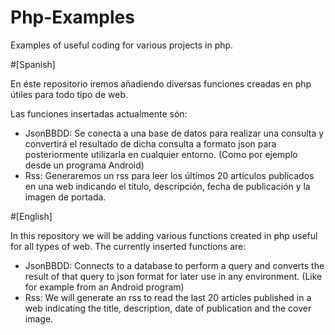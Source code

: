 # Php-Examples
Examples of useful coding for various projects in php.

#[Spanish]

En éste repositorio iremos añadiendo diversas funciones creadas en php útiles para todo tipo de web.

Las funciones insertadas actualmente són:

  - JsonBBDD: Se conecta a una base de datos para realizar una consulta y convertirá el resultado de dicha consulta a formato json para posteriormente utilizarla en cualquier entorno. (Como por ejemplo desde un programa Android)
  - Rss: Generaremos un rss para leer los últimos 20 artículos publicados en una web indicando el título, descripción, fecha de publicación y la imagen de portada.

#[English]


In this repository we will be adding various functions created in php useful for all types of web. The currently inserted functions are: 

  - JsonBBDD: Connects to a database to perform a query and converts the result of that query to json format for later use in any environment. (Like for example from an Android program) 
  - Rss: We will generate an rss to read the last 20 articles published in a web indicating the title, description, date of publication and the cover image.
